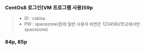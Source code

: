 ### CentOs8 로그인(VM 프로그램 사용)59p
>* ID : cskisa
>* PW : spacezone(원래 일반 사용자 비번은 123456)(학교에서만 spacezone)
>
### 84p, 85p
